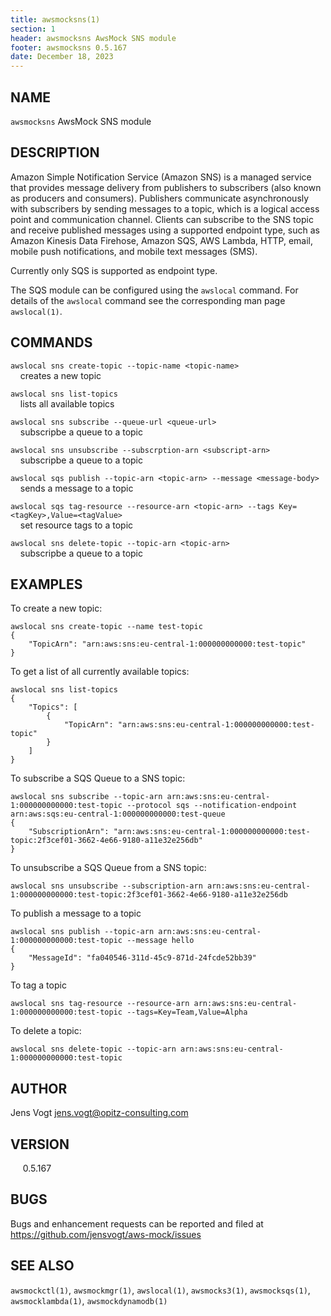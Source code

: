 ```yaml
---
title: awsmocksns(1)
section: 1
header: awsmocksns AwsMock SNS module
footer: awsmocksns 0.5.167
date: December 18, 2023
---
```


## NAME
```awsmocksns``` AwsMock SNS module

## DESCRIPTION
Amazon Simple Notification Service (Amazon SNS) is a managed service that provides message delivery from publishers to 
subscribers (also known as producers and consumers). Publishers communicate asynchronously with subscribers by sending 
messages to a topic, which is a logical access point and communication channel. Clients can subscribe to the SNS topic 
and receive published messages using a supported endpoint type, such as Amazon Kinesis Data Firehose, Amazon SQS, AWS 
Lambda, HTTP, email, mobile push notifications, and mobile text messages (SMS).

Currently only SQS is supported as endpoint type.

The SQS module can be configured using the ```awslocal``` command. For details of the ```awslocal``` command see the 
corresponding man page ```awslocal(1)```.

## COMMANDS

```awslocal sns create-topic --topic-name <topic-name>```  
&nbsp;&nbsp;&nbsp;&nbsp;creates a new topic

```awslocal sns list-topics```  
&nbsp;&nbsp;&nbsp;&nbsp;lists all available topics

```awslocal sns subscribe --queue-url <queue-url>```  
&nbsp;&nbsp;&nbsp;&nbsp;subscripbe a queue to a topic

```awslocal sns unsubscribe --subscrption-arn <subscript-arn>```  
&nbsp;&nbsp;&nbsp;&nbsp;subscripbe a queue to a topic

```awslocal sqs publish --topic-arn <topic-arn> --message <message-body>```  
&nbsp;&nbsp;&nbsp;&nbsp;sends a message to a topic

```awslocal sqs tag-resource --resource-arn <topic-arn> --tags Key=<tagKey>,Value=<tagValue>```  
&nbsp;&nbsp;&nbsp;&nbsp;set resource tags to a topic

```awslocal sns delete-topic --topic-arn <topic-arn>```  
&nbsp;&nbsp;&nbsp;&nbsp;subscripbe a queue to a topic

## EXAMPLES

To create a new topic:
```
awslocal sns create-topic --name test-topic
{
    "TopicArn": "arn:aws:sns:eu-central-1:000000000000:test-topic"
}
```

To get a list of all currently available topics:
```
awslocal sns list-topics
{
    "Topics": [
        {
            "TopicArn": "arn:aws:sns:eu-central-1:000000000000:test-topic"
        }
    ]
}
```

To subscribe a SQS Queue to a SNS topic:
```
awslocal sns subscribe --topic-arn arn:aws:sns:eu-central-1:000000000000:test-topic --protocol sqs --notification-endpoint arn:aws:sqs:eu-central-1:000000000000:test-queue
{
    "SubscriptionArn": "arn:aws:sns:eu-central-1:000000000000:test-topic:2f3cef01-3662-4e66-9180-a11e32e256db"
}
```

To unsubscribe a SQS Queue from a SNS topic:
```
awslocal sns unsubscribe --subscription-arn arn:aws:sns:eu-central-1:000000000000:test-topic:2f3cef01-3662-4e66-9180-a11e32e256db
```

To publish a message to a topic
```
awslocal sns publish --topic-arn arn:aws:sns:eu-central-1:000000000000:test-topic --message hello
{
    "MessageId": "fa040546-311d-45c9-871d-24fcde52bb39"
}
```

To tag a topic
```
awslocal sns tag-resource --resource-arn arn:aws:sns:eu-central-1:000000000000:test-topic --tags=Key=Team,Value=Alpha
```

To delete a topic:
```
awslocal sns delete-topic --topic-arn arn:aws:sns:eu-central-1:000000000000:test-topic
```

## AUTHOR

Jens Vogt <jens.vogt@opitz-consulting.com>

## VERSION
&nbsp;&nbsp;&nbsp;&nbsp; 0.5.167

## BUGS

Bugs and enhancement requests can be reported and filed at https://github.com/jensvogt/aws-mock/issues

## SEE ALSO

```awsmockctl(1)```, ```awsmockmgr(1)```, ```awslocal(1)```, ```awsmocks3(1)```, ```awsmocksqs(1)```, ```awsmocklambda(1)```,
```awsmockdynamodb(1)```